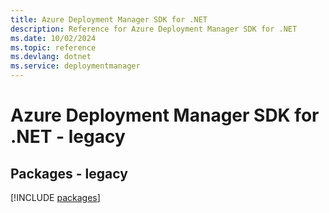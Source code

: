 ```yaml
---
title: Azure Deployment Manager SDK for .NET
description: Reference for Azure Deployment Manager SDK for .NET
ms.date: 10/02/2024
ms.topic: reference
ms.devlang: dotnet
ms.service: deploymentmanager
---
```

# Azure Deployment Manager SDK for .NET - legacy
## Packages - legacy
[!INCLUDE [packages](deployment-manager-index.md)]